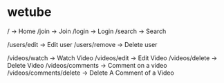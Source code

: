 # wetube

/ -> Home
/join -> Join
/login -> Login
/search -> Search

/users/edit -> Edit user
/users/remove -> Delete user

/videos/watch -> Watch Video
/videos/edit -> Edit Video
/videos/delete -> Delete Video
/videos/comments -> Comment on a video
/videos/comments/delete -> Delete A Comment of a Video
